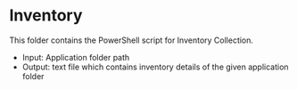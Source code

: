 # Inventory 

This folder contains the PowerShell script for Inventory Collection. 

* Input: Application folder path 
* Output: text file which contains inventory details of the given application folder
